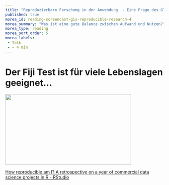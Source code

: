 ```yaml
---
title: "Reproduzierbare Forschung in der Anwendung  - Eine Frage des Gleichgewichts"
published: true
morea_id: reading-screencast-gis-reproducible-research-4
morea_summary: "Was ist eine gute Balance zwischen Aufwand und Nutzen?"
morea_type: reading
morea_sort_order: 5
morea_labels:
 - Talk
 - ~ 4 min
---
```


# Der Fiji Test ist für viele Lebenslagen geeignet...
<p><a href="https://www.rstudio.com/resources/rstudioglobal-2021/how-reproducible-am-i-a-retrospective-on-a-year-of-commercial-data-science-projects-in-r/?wvideo=6cwdd163ij"><img src="https://embed-fastly.wistia.com/deliveries/447ab5ba08bf23ef49b47b80c9dca84b.jpg?image_play_button_size=2x&amp;image_crop_resized=960x540&amp;image_play_button=1&amp;image_play_button_color=4287c7e0" width="400" height="225" style="width: 400px; height: 225px;"></a></p><p><a href="https://www.rstudio.com/resources/rstudioglobal-2021/how-reproducible-am-i-a-retrospective-on-a-year-of-commercial-data-science-projects-in-r/?wvideo=6cwdd163ij">How reproducible am I? A retrospective on a year of commercial data science projects in R - RStudio</a></p>


